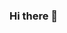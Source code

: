 ### Hi there 👋

<!--
**Lina18032/Lina18032** is a ✨ _special_ ✨ repository because its `README.md` (this file) appears on your GitHub profile.

Here are some ideas to get you started:

- 🔭 I’m currently working on FLASK
- 🌱 I’m currently learning REACT
![JavaScript](https://img.shields.io/badge/-JavaScript-yellow?style=flat&logo=javascript&logoColor=white)


